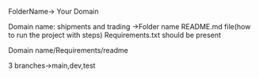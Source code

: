 FolderName-> Your Domain

Domain name: shipments and trading ->Folder name
README.md file(how to run the project with steps)
Requirements.txt should be present  


Domain name/Requirements/readme

3 branches->main,dev,test

